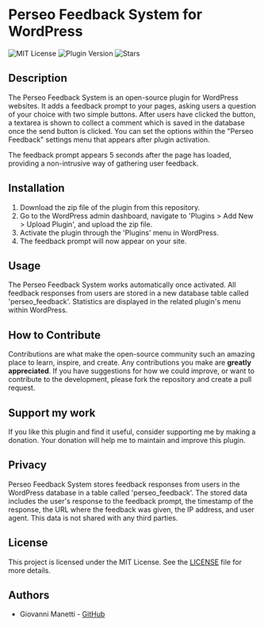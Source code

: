 # Perseo Feedback System for WordPress

![MIT License](https://img.shields.io/badge/license-MIT-green)
![Plugin Version](https://img.shields.io/badge/version-1.1-blue)
![Stars](https://img.shields.io/github/stars/giovannimanetti11/perseo-feedback-system?style=social)

## Description

The Perseo Feedback System is an open-source plugin for WordPress websites. It adds a feedback prompt to your pages, asking users a question of your choice with two simple buttons. After users have clicked the button, a textarea is shown to collect a comment which is saved in the database once the send button is clicked.
You can set the options within the "Perseo Feedback" settings menu that appears after plugin activation.

The feedback prompt appears 5 seconds after the page has loaded, providing a non-intrusive way of gathering user feedback.

## Installation

1. Download the zip file of the plugin from this repository.
2. Go to the WordPress admin dashboard, navigate to 'Plugins > Add New > Upload Plugin', and upload the zip file.
3. Activate the plugin through the 'Plugins' menu in WordPress.
4. The feedback prompt will now appear on your site.

## Usage

The Perseo Feedback System works automatically once activated. All feedback responses from users are stored in a new database table called 'perseo_feedback'.
Statistics are displayed in the related plugin's menu within WordPress.

## How to Contribute

Contributions are what make the open-source community such an amazing place to learn, inspire, and create. Any contributions you make are **greatly appreciated**. If you have suggestions for how we could improve, or want to contribute to the development, please fork the repository and create a pull request.

## Support my work

If you like this plugin and find it useful, consider supporting me by making a donation. Your donation will help me to maintain and improve this plugin.

## Privacy

Perseo Feedback System stores feedback responses from users in the WordPress database in a table called 'perseo_feedback'. The stored data includes the user's response to the feedback prompt, the timestamp of the response, the URL where the feedback was given, the IP address, and user agent. This data is not shared with any third parties.

## License

This project is licensed under the MIT License. See the [LICENSE](LICENSE) file for more details.

## Authors

- Giovanni Manetti - [GitHub](https://github.com/giovannimanetti11)
